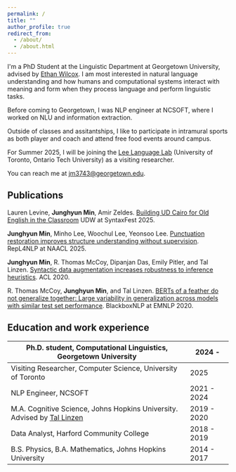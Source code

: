 ```yaml
---
permalink: /
title: ""
author_profile: true
redirect_from: 
  - /about/
  - /about.html
---
```


I'm a PhD Student at the Linguistic Department at Georgetown University,
advised by [Ethan Wilcox](https://wilcoxeg.github.io/).
I am most interested in natural language understanding and how humans and computational systems 
interact with meaning and form when they process language and perform linguistic tasks.

Before coming to Georgetown, I was NLP engineer at NCSOFT, where I worked on NLU and information extraction.

Outside of classes and assitantships, I like to participate in intramural sports as both player and coach and
attend free food events around campus.

For Summer 2025, I will be joining the [Lee Language Lab](https://www.cs.toronto.edu/~ealee/public/)
(University of Toronto, Ontario Tech University) as a visiting researcher.

You can reach me at [jm3743@georgetown.edu](mailto:jm3743@georgetown.edu).

## Publications
Lauren Levine, **Junghyun Min**, Amir Zeldes.
[Building UD Cairo for Old English in the Classroom](https://arxiv.org/abs/2504.18718)
UDW at SyntaxFest 2025.

**Junghyun Min**, Minho Lee, Woochul Lee, Yeonsoo Lee. 
[Punctuation restoration improves structure understanding without supervision](https://aclanthology.org/2025.repl4nlp-1.10/).
RepL4NLP at NAACL 2025.

**Junghyun Min**, R. Thomas McCoy, Dipanjan Das, Emily Pitler, and Tal Linzen.
[Syntactic data augmentation increases robustness to inference heuristics](https://aclanthology.org/2020.acl-main.212/).
ACL 2020.

R. Thomas McCoy, **Junghyun Min**, and Tal Linzen. 
[BERTs of a feather do not generalize together: Large variability in generalization across models with similar test set performance](https://aclanthology.org/2020.blackboxnlp-1.21/).
BlackboxNLP at EMNLP 2020.

## Education and work experience

| Ph.D. student, Computational Linguistics, Georgetown University                                 | 2024 -      |
|-------------------------------------------------------------------------------------------------|-------------|
| Visiting Researcher, Computer Science, University of Toronto | 2025 |
| NLP Engineer, NCSOFT                                                                            | 2021 - 2024 |
| M.A. Cognitive Science, Johns Hopkins University. Advised by [Tal Linzen](https://tallinzen.net) | 2019 - 2020 | 
| Data Analyst, Harford Community College                                                         | 2018 - 2019 |
| B.S. Physics, B.A. Mathematics, Johns Hopkins University                                        | 2014 - 2017 |

